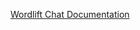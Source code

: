 [Wordlift Chat Documentation](https://docs.spring.io/spring-ai/reference/1.0-SNAPSHOT/api/chat/wordlift.html)

